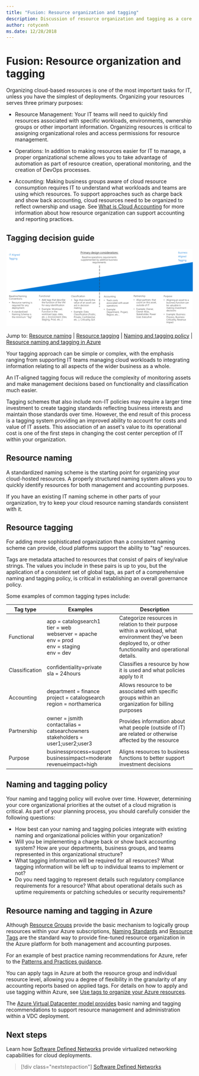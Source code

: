 ```yaml
---
title: "Fusion: Resource organization and tagging" 
description: Discussion of resource organization and tagging as a core service in Azure migrations
author: rotycenh
ms.date: 12/28/2018
---
```

# Fusion: Resource organization and tagging

Organizing cloud-based resources is one of the most important tasks for IT, unless you
have the simplest of deployments. Organizing your resources serves three primary purposes:

-   Resource Management: Your IT teams will need to quickly find resources associated
    with specific workloads, environments, ownership groups or other important
    information. Organizing resources is critical to assigning organizational
    roles and access permissions for resource management.

-   Operations: In addition to making resources easier for IT to manage, a
    proper organizational scheme allows you to take advantage of automation as
    part of resource creation, operational monitoring, and the creation of
    DevOps processes.

-   Accounting: Making business groups aware of cloud resource consumption
    requires IT to understand what workloads and teams are using which resources.
    To support approaches such as charge back and show back accounting, cloud
    resources need to be organized to reflect ownership and usage. 
    See [What is Cloud Accounting](../../business-strategy/cloud-accounting.md) for more information about how resource organization can support accounting and reporting practices.

## Tagging decision guide

![Plotting tagging options from least to most complex, aligned with jump links below](../../_images/discovery-guides/discovery-guide-tagging.png)

Jump to: [Resource naming](#resource-naming) | [Resource tagging](#resource-tagging) | [Naming and tagging policy](#naming-and-tagging-policy) | [Resource naming and tagging in Azure](#resource-tagging-in-azure)

Your tagging approach can be simple or complex, with the emphasis ranging from supporting IT teams managing cloud workloads to integrating information relating to all aspects of the wider business as a whole. 

An IT-aligned tagging focus will reduce the complexity of monitoring assets and make management decisions based on functionality and classification much easier.

Tagging schemes that also include non-IT policies may require a larger time investment to create tagging standards reflecting business interests and maintain those standards over time. However, the end result of this process is a tagging system providing an improved ability to account for costs and value of IT assets. This association of an asset's value to its operational cost is one of the first steps in changing the cost center perception of IT within your organization.

## Resource naming

A standardized naming scheme is the starting point for organizing your
cloud-hosted resources. A properly structured naming system allows you to
quickly identify resources for both management and accounting purposes.

If you have an existing IT naming scheme in other parts of your organization,
try to keep your cloud resource naming standards consistent with it.

## Resource tagging

For adding more sophisticated organization than a consistent naming scheme can
provide, cloud platforms support the ability to "tag" resources.

Tags are metadata attached to resources that consist of pairs of key/value
strings. The values you include in these pairs is up to you, but the application
of a consistent set of global tags, as part of a comprehensive naming and
tagging policy, is critical in establishing an overall governance policy.

Some examples of common tagging types include:

| Tag type              | Examples                                                           | Description                                                                                          |
|-----------------------|--------------------------------------------------------------------|------------------------------------------------------------------------------------------------------|
| Functional            | app = catalogsearch1 <br/>tier = web <br/>webserver = apache<br/>env = prod <br/>env = staging <br/>env = dev                 | Categorize resources in relation to their purpose within a workload, what environment they've been deployed to, or other functionality and operational details.                                   |
| Classification        | confidentiality=private<br/>sla = 24hours                                 | Classifies a resource by how it is used and what policies apply to it                               |
| Accounting            | department = finance <br/>project = catalogsearch <br/>region = northamerica | Allows resource to be associated with specific groups within an organization for billing purposes |
| Partnership           | owner = jsmith <br/>contactalias = catsearchowners<br/>stakeholders = user1;user2;user3<br/>                       | Provides information about what people (outside of IT) are related or otherwise affected by the resource                      |
| Purpose               | businessprocess=support<br/>businessimpact=moderate<br/>revenueimpact=high   | Aligns resources to business functions to better support investment decisions  |

## Naming and tagging policy

Your naming and tagging policy will evolve over time. However, determining your core organizational priorities at the outset of a cloud migration is critical. As part of your planning process, you should carefully consider the following questions:

- How best can your naming and tagging policies integrate with existing naming and organizational policies within your organization?
- Will you be implementing a charge back or show back accounting system? How are your departments, business groups, and teams represented in this organizational structure?
- What tagging information will be required for all resources? What tagging information will be left up to individual teams to implement or not?
- Do you need tagging to represent details such regulatory compliance requirements for a resource? What about operational details such as uptime requirements or patching schedules or security requirements?

## Resource naming and tagging in Azure

Although [Resource Groups](https://docs.microsoft.com/en-us/azure/architecture/cloud-adoption/appendix/azure-scaffold#resource-groups) provide the basic mechanism to logically group resources within your Azure subscriptions, [Naming Standards](https://docs.microsoft.com/en-us/azure/architecture/cloud-adoption/appendix/azure-scaffold#naming-standards) and [Resource Tags](https://docs.microsoft.com/en-us/azure/architecture/cloud-adoption/appendix/azure-scaffold#resource-tags) are the standard way to provide fine-tuned resource organization in the Azure platform for both management and accounting purposes.

For an example of best practice naming recommendations for Azure, refer to the [Patterns and Practices guidance](https://docs.microsoft.com/en-us/azure/architecture/best-practices/naming-conventions).

You can apply tags in Azure at both the resource group and individual resource level, allowing you a degree of flexibility in the granularity of any accounting reports based on applied tags. For details on how to apply and use tagging within Azure, see [Use tags to organize your Azure resources](https://docs.microsoft.com/en-us/azure/azure-resource-manager/resource-group-using-tags?toc=/azure/billing/TOC.json).

The [Azure Virtual Datacenter model provides](vdc-naming.md) basic naming and tagging recommendations to support resource management and administration within a VDC deployment.

## Next steps

Learn how [Software Defined Networks](../software-defined-networks/overview.md) provide virtualized networking capabilities for cloud deployments.

> [!div class="nextstepaction"]
> [Software Defined Networks](../software-defined-networks/overview.md)
